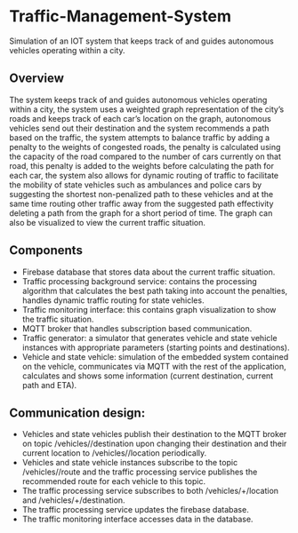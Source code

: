# Traffic-Management-System
Simulation of an IOT system that keeps track of and guides autonomous vehicles operating within a city.


## Overview

The system keeps track of and guides autonomous vehicles operating within a city, the system uses a weighted graph representation of the city’s roads and keeps track of each car’s location on the graph, autonomous vehicles send out their destination and the system recommends a path based on the traffic, the system attempts to balance traffic by adding a penalty to the weights of congested roads, the penalty is calculated using the capacity of the road compared to the number of cars currently on that road, this penalty is added to the weights before calculating the path for each car, the system also allows for dynamic routing of traffic to facilitate the mobility of state vehicles such as ambulances and police cars by suggesting the shortest non-penalized path to these vehicles and at the same time routing other traffic away from the suggested path effectivity deleting a path from the graph for a short period of time. The graph can also be visualized to view the current traffic situation.


## Components
- Firebase database that stores data about the current traffic situation.
- Traffic processing background service: contains the processing algorithm that calculates the best path taking into account the penalties, handles dynamic traffic routing for state vehicles.
- Traffic monitoring interface: this contains graph visualization to show the traffic situation.
- MQTT broker that handles subscription based communication.
- Traffic generator: a simulator that generates vehicle and state vehicle instances with appropriate parameters (starting points and destinations).
- Vehicle and state vehicle: simulation of the embedded system contained on the vehicle, communicates via MQTT with the rest of the application, calculates and shows some information (current destination, current path and ETA).


## Communication design:

- Vehicles and state vehicles publish their destination to the MQTT broker on topic /vehicles/<license plate number>/destination upon changing their destination and their current location to /vehicles/<license plate number>/location periodically.
- Vehicles and state vehicle instances subscribe to the topic /vehicles/<license plate number>/route and the traffic processing service publishes the recommended route for each vehicle to this topic.
- The traffic processing service subscribes to both /vehicles/+/location and /vehicles/+/destination.
- The traffic processing service updates the firebase database.
- The traffic monitoring interface accesses data in the database.
